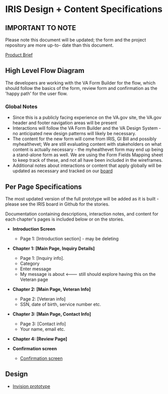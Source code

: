# IRIS Design + Content Specifications 


## IMPORTANT TO NOTE
Please note this document will be updated; the form and the project repository are more up-to- date than this document.


[Product Brief](https://github.com/department-of-veterans-affairs/va.gov-team/blob/master/products/iris/IRIS-product-brief.md)

## High Level Flow Diagram
 
The developers are working with the VA Form Builder for the flow, which should follow the basics of the form, review form and confirmation as the 'happy path' for the user flow.

### Global Notes

- Since this is a publicly facing experience on the VA.gov site, the VA.gov header and footer navigation areas will be present
- Interactions will follow the VA Form Builder and the VA Design System - no anticipated new design patterns will likely be necessary.
- The content for the new form will come from IRIS, GI Bill and possibly myhealthevet; We are still evaluating content with stakeholders on what content is actually necessary - the myhealthevet form may end up being a stand-alone form as well.  We are using the Form Fields Mapping sheet to keep track of these, and not all have been included in the wireframes.
- Additional notes about interactions or content that apply globally will be updated as necessary and tracked on our [board](https://app.zenhub.com/workspaces/orchidiris-5f29c3a0250c8f001f1397ac/board?repos=285091133
)


## Per Page Specifications
The most updated version of the full prototype will be added as it is built - please see the IRIS board in Github for the stories.

Documentation containing descriptions, interaction notes, and content for each chapter's pages is included below or on the stories.

- **Introduction Screen**
   - Page 1: [Introduction section] - may be deleting
   
   
   
- **Chapter 1: [Main Page, Inquiry Details]**
   - Page 1: [Inquiry info].  
   
  * Category
  * Enter message
  * My message is about  <--- still should explore having this on the Veteran page
   
   
   
- **Chapter 2: [Main Page, Veteran Info]**
   - Page 2: [Veteran info]    
   
  *  SSN, date of birth, service number etc. 
   
   
- **Chapter 3: [Main Page, Contact Info]**

   - Page 3: [Contact info]   
   
  *  Your name, email etc.
   
- **Chapter 4: [Review Page]**
  
 
   
- **Confirmation screen** 
   - [Confirmation screen](https://github.com/department-of-veterans-affairs/va.gov-team/blob/master/products/iris/IRIS%20Form%20-%20Confirmation%20Page.md)

## Design ## 

- [Invision prototype](https://thoughtworks.invisionapp.com/share/C8YJHBHNZQF#/screens?browse)

